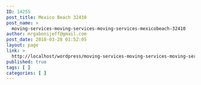 ```yaml
---
ID: 14255
post_title: Mexico Beach 32410
post_name: >
  moving-services-moving-services-moving-services-mexicobeach-32410
author: mrgabonijeff@gmail.com
post_date: 2018-03-28 01:52:05
layout: page
link: >
  http://localhost/wordpress/moving-services-moving-services-moving-services-mexicobeach-32410/
published: true
tags: [ ]
categories: [ ]
---
```

